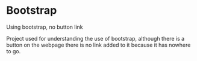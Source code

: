 # Bootstrap
Using bootstrap, no button link

Project used for understanding the use of bootstrap, although there is a button on the webpage there is no link added to it because it has nowhere to go. 
